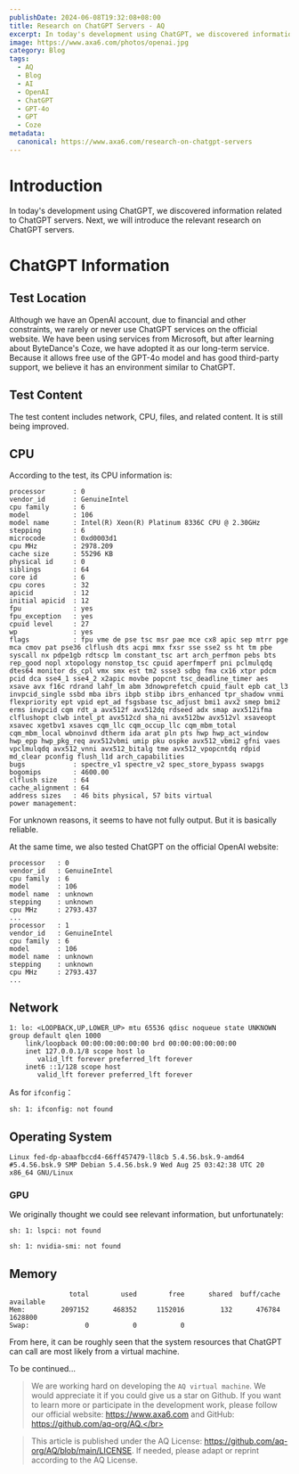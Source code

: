 ```yaml
---
publishDate: 2024-06-08T19:32:08+08:00
title: Research on ChatGPT Servers - AQ
excerpt: In today's development using ChatGPT, we discovered information related to ChatGPT servers. Next, we will introduce the relevant research on ChatGPT servers.
image: https://www.axa6.com/photos/openai.jpg
category: Blog
tags:
  - AQ
  - Blog
  - AI
  - OpenAI
  - ChatGPT
  - GPT-4o
  - GPT
  - Coze
metadata:
  canonical: https://www.axa6.com/research-on-chatgpt-servers
---
```


# Introduction
In today's development using ChatGPT, we discovered information related to ChatGPT servers. Next, we will introduce the relevant research on ChatGPT servers.

# ChatGPT Information
## Test Location
Although we have an OpenAI account, due to financial and other constraints, we rarely or never use ChatGPT services on the official website. We have been using services from Microsoft, but after learning about ByteDance's Coze, we have adopted it as our long-term service. Because it allows free use of the GPT-4o model and has good third-party support, we believe it has an environment similar to ChatGPT.</br>

## Test Content
The test content includes network, CPU, files, and related content. It is still being improved.</br>

## CPU
According to the test, its CPU information is:
```
processor       : 0
vendor_id       : GenuineIntel
cpu family      : 6
model           : 106
model name      : Intel(R) Xeon(R) Platinum 8336C CPU @ 2.30GHz
stepping        : 6
microcode       : 0xd0003d1
cpu MHz         : 2978.209
cache size      : 55296 KB
physical id     : 0
siblings        : 64
core id         : 6
cpu cores       : 32
apicid          : 12
initial apicid  : 12
fpu             : yes
fpu_exception   : yes
cpuid level     : 27
wp              : yes
flags           : fpu vme de pse tsc msr pae mce cx8 apic sep mtrr pge mca cmov pat pse36 clflush dts acpi mmx fxsr sse sse2 ss ht tm pbe syscall nx pdpe1gb rdtscp lm constant_tsc art arch_perfmon pebs bts rep_good nopl xtopology nonstop_tsc cpuid aperfmperf pni pclmulqdq dtes64 monitor ds_cpl vmx smx est tm2 ssse3 sdbg fma cx16 xtpr pdcm pcid dca sse4_1 sse4_2 x2apic movbe popcnt tsc_deadline_timer aes xsave avx f16c rdrand lahf_lm abm 3dnowprefetch cpuid_fault epb cat_l3 invpcid_single ssbd mba ibrs ibpb stibp ibrs_enhanced tpr_shadow vnmi flexpriority ept vpid ept_ad fsgsbase tsc_adjust bmi1 avx2 smep bmi2 erms invpcid cqm rdt_a avx512f avx512dq rdseed adx smap avx512ifma clflushopt clwb intel_pt avx512cd sha_ni avx512bw avx512vl xsaveopt xsavec xgetbv1 xsaves cqm_llc cqm_occup_llc cqm_mbm_total cqm_mbm_local wbnoinvd dtherm ida arat pln pts hwp hwp_act_window hwp_epp hwp_pkg_req avx512vbmi umip pku ospke avx512_vbmi2 gfni vaes vpclmulqdq avx512_vnni avx512_bitalg tme avx512_vpopcntdq rdpid md_clear pconfig flush_l1d arch_capabilities
bugs            : spectre_v1 spectre_v2 spec_store_bypass swapgs
bogomips        : 4600.00
clflush size    : 64
cache_alignment : 64
address sizes   : 46 bits physical, 57 bits virtual
power management:
```
For unknown reasons, it seems to have not fully output. But it is basically reliable.</br>

At the same time, we also tested ChatGPT on the official OpenAI website:</br>
```
processor	: 0
vendor_id	: GenuineIntel
cpu family	: 6
model		: 106
model name	: unknown
stepping	: unknown
cpu MHz		: 2793.437
...
processor	: 1
vendor_id	: GenuineIntel
cpu family	: 6
model		: 106
model name	: unknown
stepping	: unknown
cpu MHz		: 2793.437
...
```

## Network
```
1: lo: <LOOPBACK,UP,LOWER_UP> mtu 65536 qdisc noqueue state UNKNOWN group default qlen 1000
    link/loopback 00:00:00:00:00:00 brd 00:00:00:00:00:00
    inet 127.0.0.1/8 scope host lo
       valid_lft forever preferred_lft forever
    inet6 ::1/128 scope host 
       valid_lft forever preferred_lft forever
```
As for `ifconfig`：</br>
```
sh: 1: ifconfig: not found
```

## Operating System
```
Linux fed-dp-abaafbccd4-66ff457479-ll8cb 5.4.56.bsk.9-amd64 #5.4.56.bsk.9 SMP Debian 5.4.56.bsk.9 Wed Aug 25 03:42:38 UTC 20 x86_64 GNU/Linux
```

### GPU
We originally thought we could see relevant information, but unfortunately:</br>
```
sh: 1: lspci: not found
```
```
sh: 1: nvidia-smi: not found
```

## Memory
```
               total        used        free      shared  buff/cache   available
Mem:         2097152      468352     1152016         132      476784     1628800
Swap:              0           0           0
```
From here, it can be roughly seen that the system resources that ChatGPT can call are most likely from a virtual machine.

To be continued...

> We are working hard on developing the `AQ virtual machine`. We would appreciate it if you could give us a star on Github. If you want to learn more or participate in the development work, please follow our official website: https://www.axa6.com and GitHub: https://github.com/aq-org/AQ.</br>

> This article is published under the AQ License: https://github.com/aq-org/AQ/blob/main/LICENSE. If needed, please adapt or reprint according to the AQ License.
